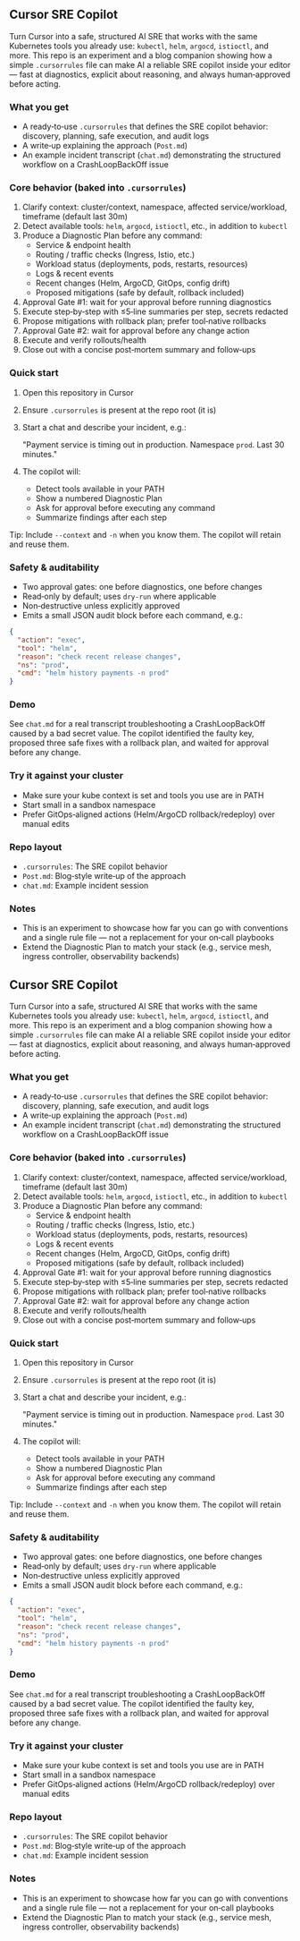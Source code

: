 ## Cursor SRE Copilot

Turn Cursor into a safe, structured AI SRE that works with the same Kubernetes tools you already use: `kubectl`, `helm`, `argocd`, `istioctl`, and more. This repo is an experiment and a blog companion showing how a simple `.cursorrules` file can make AI a reliable SRE copilot inside your editor — fast at diagnostics, explicit about reasoning, and always human‑approved before acting.

### What you get

- A ready‑to‑use `.cursorrules` that defines the SRE copilot behavior: discovery, planning, safe execution, and audit logs
- A write‑up explaining the approach (`Post.md`)
- An example incident transcript (`chat.md`) demonstrating the structured workflow on a CrashLoopBackOff issue

### Core behavior (baked into `.cursorrules`)

1. Clarify context: cluster/context, namespace, affected service/workload, timeframe (default last 30m)
2. Detect available tools: `helm`, `argocd`, `istioctl`, etc., in addition to `kubectl`
3. Produce a Diagnostic Plan before any command:
   - Service & endpoint health
   - Routing / traffic checks (Ingress, Istio, etc.)
   - Workload status (deployments, pods, restarts, resources)
   - Logs & recent events
   - Recent changes (Helm, ArgoCD, GitOps, config drift)
   - Proposed mitigations (safe by default, rollback included)
4. Approval Gate #1: wait for your approval before running diagnostics
5. Execute step‑by‑step with ≤5‑line summaries per step, secrets redacted
6. Propose mitigations with rollback plan; prefer tool‑native rollbacks
7. Approval Gate #2: wait for approval before any change action
8. Execute and verify rollouts/health
9. Close out with a concise post‑mortem summary and follow‑ups

### Quick start

1. Open this repository in Cursor
2. Ensure `.cursorrules` is present at the repo root (it is)
3. Start a chat and describe your incident, e.g.:

   "Payment service is timing out in production. Namespace `prod`. Last 30 minutes."

4. The copilot will:
   - Detect tools available in your PATH
   - Show a numbered Diagnostic Plan
   - Ask for approval before executing any command
   - Summarize findings after each step

Tip: Include `--context` and `-n` when you know them. The copilot will retain and reuse them.

### Safety & auditability

- Two approval gates: one before diagnostics, one before changes
- Read‑only by default; uses `dry-run` where applicable
- Non‑destructive unless explicitly approved
- Emits a small JSON audit block before each command, e.g.:

```json
{
  "action": "exec",
  "tool": "helm",
  "reason": "check recent release changes",
  "ns": "prod",
  "cmd": "helm history payments -n prod"
}
```

### Demo

See `chat.md` for a real transcript troubleshooting a CrashLoopBackOff caused by a bad secret value. The copilot identified the faulty key, proposed three safe fixes with a rollback plan, and waited for approval before any change.

### Try it against your cluster

- Make sure your kube context is set and tools you use are in PATH
- Start small in a sandbox namespace
- Prefer GitOps‑aligned actions (Helm/ArgoCD rollback/redeploy) over manual edits

### Repo layout

- `.cursorrules`: The SRE copilot behavior
- `Post.md`: Blog‑style write‑up of the approach
- `chat.md`: Example incident session

### Notes

- This is an experiment to showcase how far you can go with conventions and a single rule file — not a replacement for your on‑call playbooks
- Extend the Diagnostic Plan to match your stack (e.g., service mesh, ingress controller, observability backends)

## Cursor SRE Copilot

Turn Cursor into a safe, structured AI SRE that works with the same Kubernetes tools you already use: `kubectl`, `helm`, `argocd`, `istioctl`, and more. This repo is an experiment and a blog companion showing how a simple `.cursorrules` file can make AI a reliable SRE copilot inside your editor — fast at diagnostics, explicit about reasoning, and always human‑approved before acting.

### What you get

- A ready‑to‑use `.cursorrules` that defines the SRE copilot behavior: discovery, planning, safe execution, and audit logs
- A write‑up explaining the approach (`Post.md`)
- An example incident transcript (`chat.md`) demonstrating the structured workflow on a CrashLoopBackOff issue

### Core behavior (baked into `.cursorrules`)

1. Clarify context: cluster/context, namespace, affected service/workload, timeframe (default last 30m)
2. Detect available tools: `helm`, `argocd`, `istioctl`, etc., in addition to `kubectl`
3. Produce a Diagnostic Plan before any command:
   - Service & endpoint health
   - Routing / traffic checks (Ingress, Istio, etc.)
   - Workload status (deployments, pods, restarts, resources)
   - Logs & recent events
   - Recent changes (Helm, ArgoCD, GitOps, config drift)
   - Proposed mitigations (safe by default, rollback included)
4. Approval Gate #1: wait for your approval before running diagnostics
5. Execute step‑by‑step with ≤5‑line summaries per step, secrets redacted
6. Propose mitigations with rollback plan; prefer tool‑native rollbacks
7. Approval Gate #2: wait for approval before any change action
8. Execute and verify rollouts/health
9. Close out with a concise post‑mortem summary and follow‑ups

### Quick start

1. Open this repository in Cursor
2. Ensure `.cursorrules` is present at the repo root (it is)
3. Start a chat and describe your incident, e.g.:

   "Payment service is timing out in production. Namespace `prod`. Last 30 minutes."

4. The copilot will:
   - Detect tools available in your PATH
   - Show a numbered Diagnostic Plan
   - Ask for approval before executing any command
   - Summarize findings after each step

Tip: Include `--context` and `-n` when you know them. The copilot will retain and reuse them.

### Safety & auditability

- Two approval gates: one before diagnostics, one before changes
- Read‑only by default; uses `dry-run` where applicable
- Non‑destructive unless explicitly approved
- Emits a small JSON audit block before each command, e.g.:

```json
{
  "action": "exec",
  "tool": "helm",
  "reason": "check recent release changes",
  "ns": "prod",
  "cmd": "helm history payments -n prod"
}
```

### Demo

See `chat.md` for a real transcript troubleshooting a CrashLoopBackOff caused by a bad secret value. The copilot identified the faulty key, proposed three safe fixes with a rollback plan, and waited for approval before any change.

### Try it against your cluster

- Make sure your kube context is set and tools you use are in PATH
- Start small in a sandbox namespace
- Prefer GitOps‑aligned actions (Helm/ArgoCD rollback/redeploy) over manual edits

### Repo layout

- `.cursorrules`: The SRE copilot behavior
- `Post.md`: Blog‑style write‑up of the approach
- `chat.md`: Example incident session

### Notes

- This is an experiment to showcase how far you can go with conventions and a single rule file — not a replacement for your on‑call playbooks
- Extend the Diagnostic Plan to match your stack (e.g., service mesh, ingress controller, observability backends)
